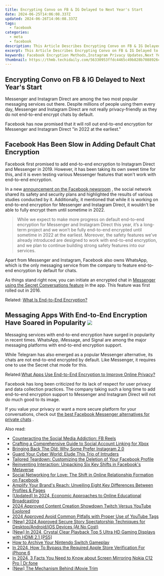```yaml
---
title: Encrypting Convo on FB & IG Delayed to Next Year's Start
date: 2024-06-25T14:06:08.337Z
updated: 2024-06-26T14:06:08.337Z
tags:
  - facebook
categories:
  - meta
  - facebook
description: This Article Describes Encrypting Convo on FB & IG Delayed to Next Year's Start
excerpt: This Article Describes Encrypting Convo on FB & IG Delayed to Next Year's Start
keywords: Facebook Encryption Methods,Instagram Privacy Updates,Next Year's Social Media Encryption Plans,Secure Social Networking,Delayed Encryption Rollouts on Facebook & Instagram,Future of Social Media Privacy Enhancements,Impact on Communication Due to Encryption Delay on FB & IG
thumbnail: https://thmb.techidaily.com/56330953ffdc4465c49b828b7088926c62fd587a191eaa2e733d9cf68d627d09.jpg
---
```


## Encrypting Convo on FB & IG Delayed to Next Year's Start

 Messenger and Instagram Direct are among the two most popular messaging services out there. Despite millions of people using them every day, Messenger and Instagram Direct are not really privacy-friendly as they do not end-to-end encrypt chats by default.

 Facebook has now promised that it will roll out end-to-end encryption for Messenger and Instagram Direct "in 2022 at the earliest."

## Facebook Has Been Slow in Adding Default Chat Encryption

 Facebook first promised to add end-to-end encryption to Instagram Direct and Messenger in 2019\. However, it has been taking its own sweet time for this, and it is even testing various Messenger features that won't work with end-to-end encryption.

 In a new [announcement on the Facebook newsroom](https://about.fb.com/news/2021/04/messenger-policy-workshop-future-of-private-messaging/) , the social network shared its safety and security plans and highlighted the results of various studies conducted by it. Additionally, it mentioned that while it is working on end-to-end encryption for Messenger and Instagram Direct, it wouldn't be able to fully encrypt them until sometime in 2022.

> While we expect to make more progress on default end-to-end encryption for Messenger and Instagram Direct this year, it’s a long-term project and we won’t be fully end-to-end encrypted until sometime in 2022 at the earliest. Moreover, the safety features we’ve already introduced are designed to work with end-to-end encryption, and we plan to continue building strong safety features into our services.

 Apart from Messenger and Instagram, Facebook also owns WhatsApp, which is the only messaging service from the company to feature end-to-end encryption by default for chats.

 As things stand right now, you can initiate an encrypted chat in [Messenger using the Secret Conversations feature](https://www.makeuseof.com/tag/enjoy-secret-facebook-messenger-conversations/) in the app. This feature was first rolled out in 2016.

 Related: [What Is End-to-End Encryption?](https://www.makeuseof.com/what-is-end-to-end-encryption/)

## Messaging Apps With End-to-End Encryption Have Soared in Popularity ![](https://static1.makeuseofimages.com/wordpress/wp-content/uploads/2020/11/messenger-on-a-phone.png)

 Messaging services with end-to-end encryption have surged in popularity in recent times. WhatsApp, iMessage, and Signal are among the major messaging platforms with end-to-end encryption support.

 While Telegram has also emerged as a popular Messenger alternative, its chats are not end-to-end encrypted by default. Like Messenger, it requires one to use the Secret chat mode for this.

 Related:[What Apps Use End-to-End Encryption to Improve Online Privacy?](https://www.makeuseof.com/apps-use-end-to-end-encryption/)

 Facebook has long been criticized for its lack of respect for user privacy and data collection practices. The company taking such a long time to add end-to-end encryption support to Messenger and Instagram Direct will not do much good to its image.

 If you value your privacy or want a more secure platform for your conversations, check out [the best Facebook Messenger alternatives for private chats](https://www.makeuseof.com/tag/facebook-messenger-alternatives/) .


<ins class="adsbygoogle"
     style="display:block"
     data-ad-format="autorelaxed"
     data-ad-client="ca-pub-7571918770474297"
     data-ad-slot="1223367746"></ins>



<ins class="adsbygoogle"
     style="display:block"
     data-ad-client="ca-pub-7571918770474297"
     data-ad-slot="8358498916"
     data-ad-format="auto"
     data-full-width-responsive="true"></ins>

<span class="atpl-alsoreadstyle">Also read:</span>
<div><ul>
<li><a href="https://facebook.techidaily.com/counteracting-the-social-media-addiction-fb-reels/"><u>Counteracting the Social Media Addiction: FB Reels</u></a></li>
<li><a href="https://facebook.techidaily.com/crafting-a-comprehensive-guide-to-social-account-linking-for-xbox/"><u>Crafting a Comprehensive Guide to Social Account Linking for Xbox</u></a></li>
<li><a href="https://facebook.techidaily.com/bringing-back-the-old-why-some-prefer-instagram-20/"><u>Bringing Back The Old: Why Some Prefer Instagram 2.0</u></a></li>
<li><a href="https://facebook.techidaily.com/guard-your-cyber-world-elude-this-trio-of-intruders/"><u>Guard Your Cyber World: Elude This Trio of Intruders</u></a></li>
<li><a href="https://facebook.techidaily.com/tailored-teardown-customizing-the-deletion-of-your-facebook-profile/"><u>Tailored Teardown: Customizing the Deletion of Your Facebook Profile</u></a></li>
<li><a href="https://facebook.techidaily.com/reinventing-interaction-unpacking-six-key-shifts-in-facebooks-metaverse/"><u>Reinventing Interaction: Unpacking Six Key Shifts in Facebook's Metaverse</u></a></li>
<li><a href="https://facebook.techidaily.com/social-networking-for-love-the-shift-in-online-relationship-formation-on-facebook/"><u>Social Networking for Love: The Shift in Online Relationship Formation on Facebook</u></a></li>
<li><a href="https://facebook.techidaily.com/amplify-your-brands-reach-unveiling-eight-key-differences-between-profiles-and-pages/"><u>Amplify Your Brand's Reach: Unveiling Eight Key Differences Between Profiles & Pages</u></a></li>
<li><a href="https://remote-screen-capture.techidaily.com/updated-in-2024-economic-approaches-to-online-educational-broadcasting/"><u>[Updated] In 2024, Economic Approaches to Online Educational Broadcasting</u></a></li>
<li><a href="https://extra-tips.techidaily.com/2024-approved-content-creation-showdown-twitch-versus-youtube-explored/"><u>2024 Approved  Content Creation Showdown  Twitch Versus YouTube Explored</u></a></li>
<li><a href="https://youtube-videos.techidaily.com/2024-approved-avoid-common-pitfalls-with-proper-use-of-youtube-tags/"><u>2024 Approved  Avoid Common Pitfalls with Proper Use of YouTube Tags</u></a></li>
<li><a href="https://instagram-videos.techidaily.com/new-2024-approved-secure-story-spectatorship-techniques-for-desktopandroidios-devices-at-no-cost/"><u>[New] 2024 Approved  Secure Story Spectatorship Techniques for Desktop/Android/iOS Devices (At No Cost)</u></a></li>
<li><a href="https://desktop-recording.techidaily.com/new-in-2024-crystal-clear-playback-top-5-ultra-hd-gaming-displays-with-hdmi-21-ps5/"><u>[New] In 2024, Crystal Clear Playback  Top 5 Ultra HD Gaming Displays with HDMI 2.1 [PS5]</u></a></li>
<li><a href="https://on-screen-recording.techidaily.com/how-to-archive-your-nintendo-switch-gameplay/"><u>How to Archive Your Nintendo Switch Gameplay</u></a></li>
<li><a href="https://ios-unlock.techidaily.com/in-2024-how-to-bypass-the-required-apple-store-verification-for-iphone-6-by-drfone-ios/"><u>In 2024, How To Bypass the Required Apple Store Verification For iPhone 6</u></a></li>
<li><a href="https://screen-mirror.techidaily.com/in-2024-3-facts-you-need-to-know-about-screen-mirroring-nokia-c12-pro-drfone-by-drfone-android/"><u>In 2024, 3 Facts You Need to Know about Screen Mirroring Nokia C12 Pro | Dr.fone</u></a></li>
<li><a href="https://some-skills.techidaily.com/new-the-mechanism-behind-imovie-trim/"><u>[New] The Mechanism Behind iMovie Trim</u></a></li>
</ul></div>
